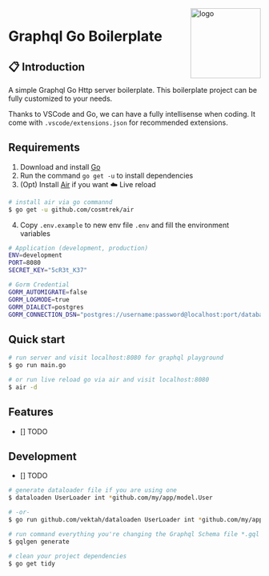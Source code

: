 <img src="https://raw.githubusercontent.com/egonelbre/gophers/ac77b513f41f44a7805694063aaef16ccd95a9b3/vector/party/birthday.svg" alt="logo" align="right" width="140" />

# Graphql Go Boilerplate

## 📋 Introduction

A simple Graphql Go Http server boilerplate. This boilerplate project can be fully customized to your needs.

Thanks to VSCode and Go, we can have a fully intellisense when coding. It come with `.vscode/extensions.json` for recommended extensions.

## Requirements

1. Download and install [Go](https://golang.org/dl/)
2. Run the command `go get -u` to install dependencies
3. (Opt) Install [Air](https://github.com/cosmtrek/air) if you want ☁️ Live reload

```sh
# install air via go commannd
$ go get -u github.com/cosmtrek/air
```

4. Copy `.env.example` to new env file `.env` and fill the environment variables

```sh
# Application (development, production)
ENV=development
PORT=8080
SECRET_KEY="5cR3t_K37"

# Gorm Credential
GORM_AUTOMIGRATE=false
GORM_LOGMODE=true
GORM_DIALECT=postgres
GORM_CONNECTION_DSN="postgres://username:password@localhost:port/database"
```

## Quick start

```sh
# run server and visit localhost:8080 for graphql playground
$ go run main.go

# or run live reload go via air and visit localhost:8080
$ air -d
```

## Features

- [] TODO

## Development

- [] TODO

```sh
# generate dataloader file if you are using one
$ dataloaden UserLoader int *github.com/my/app/model.User

# -or-
$ go run github.com/vektah/dataloaden UserLoader int *github.com/my/app/model.User

# run command everything you're changing the Graphql Schema file *.gql
$ gqlgen generate

# clean your project dependencies
$ go get tidy
```
